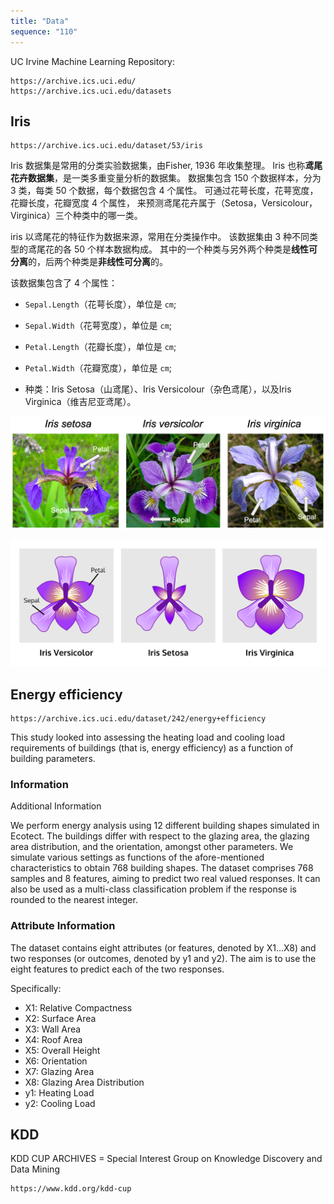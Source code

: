```yaml
---
title: "Data"
sequence: "110"
---
```


UC Irvine Machine Learning Repository:

```text
https://archive.ics.uci.edu/
https://archive.ics.uci.edu/datasets
```

## Iris

```text
https://archive.ics.uci.edu/dataset/53/iris
```

Iris 数据集是常用的分类实验数据集，由Fisher, 1936 年收集整理。
Iris 也称**鸢尾花卉数据集**，是一类多重变量分析的数据集。
数据集包含 150 个数据样本，分为 3 类，每类 50 个数据，每个数据包含 4 个属性。
可通过花萼长度，花萼宽度，花瓣长度，花瓣宽度 4 个属性，
来预测鸢尾花卉属于（Setosa，Versicolour，Virginica）三个种类中的哪一类。

iris 以鸢尾花的特征作为数据来源，常用在分类操作中。
该数据集由 3 种不同类型的鸢尾花的各 50 个样本数据构成。
其中的一个种类与另外两个种类是**线性可分离**的，后两个种类是**非线性可分离**的。

该数据集包含了 4 个属性：

- `Sepal.Length`（花萼长度），单位是 `cm`;
- `Sepal.Width`（花萼宽度），单位是 `cm`;
- `Petal.Length`（花瓣长度），单位是 `cm`;
- `Petal.Width`（花瓣宽度），单位是 `cm`;

- 种类：Iris Setosa（山鸢尾）、Iris Versicolour（杂色鸢尾），以及Iris Virginica（维吉尼亚鸢尾）。

![](/assets/images/ml/iris.png)

![](/assets/images/ml/iris.svg)


## Energy efficiency

```text
https://archive.ics.uci.edu/dataset/242/energy+efficiency
```

This study looked into assessing the heating load and cooling load requirements of buildings
(that is, energy efficiency) as a function of building parameters.

### Information

Additional Information

We perform energy analysis using 12 different building shapes simulated in Ecotect.
The buildings differ with respect to the glazing area, the glazing area distribution, and the orientation,
amongst other parameters.
We simulate various settings as functions of the afore-mentioned characteristics to obtain 768 building shapes.
The dataset comprises 768 samples and 8 features, aiming to predict two real valued responses.
It can also be used as a multi-class classification problem if the response is rounded to the nearest integer.

### Attribute Information

The dataset contains eight attributes (or features, denoted by X1...X8) and
two responses (or outcomes, denoted by y1 and y2).
The aim is to use the eight features to predict each of the two responses.

Specifically:

- X1: Relative Compactness
- X2: Surface Area
- X3: Wall Area
- X4: Roof Area
- X5: Overall Height
- X6: Orientation
- X7: Glazing Area
- X8: Glazing Area Distribution
- y1: Heating Load
- y2: Cooling Load

## KDD

KDD CUP ARCHIVES = Special Interest Group on Knowledge Discovery and Data Mining

```text
https://www.kdd.org/kdd-cup
```
